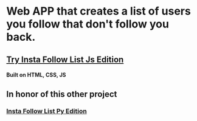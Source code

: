 # Web APP that creates a list of users you follow that don't follow you back.
## [Try Insta Follow List Js Edition](https://doikson.github.io/InstaFollowListJS/)
#### Built on HTML, CSS, JS

## In honor of this other project
### [Insta Follow List Py Edition](https://github.com/Doikson/InstaFollowListPy)
